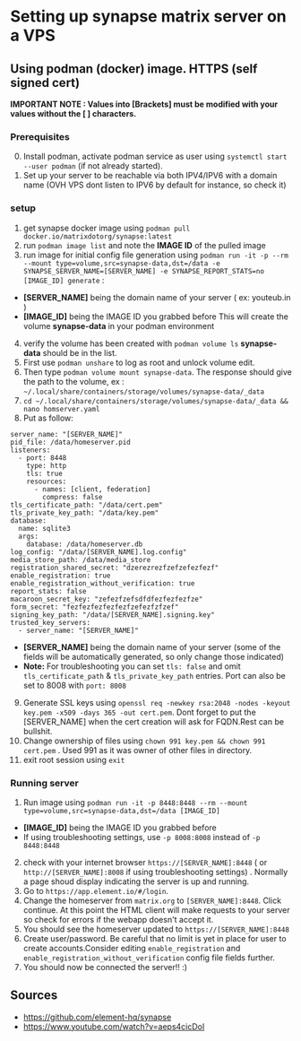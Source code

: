 # Setting up synapse matrix server on a VPS

## Using podman (docker) image. HTTPS (self signed cert)
**IMPORTANT NOTE : Values into [Brackets] must be modified with your values without the [ ] characters.**

### Prerequisites
0. Install podman, activate podman service as user using `systemctl start --user podman` (if not already started).
0. Set up your server to be reachable via both IPV4/IPV6 with a domain name (OVH VPS dont listen to IPV6 by default for instance, so check it)

### setup
1. get synapse docker image using `podman pull docker.io/matrixdotorg/synapse:latest`
2. run `podman image list` and note the **IMAGE ID** of the pulled image
3. run image for initial config file generation using `podman run -it -p --rm --mount type=volume,src=synapse-data,dst=/data -e SYNAPSE_SERVER_NAME=[SERVER_NAME] -e SYNAPSE_REPORT_STATS=no [IMAGE_ID] generate` :
 - **[SERVER_NAME]** being the domain name of your server ( ex: youteub.in )
 - **[IMAGE_ID]** being the IMAGE ID you grabbed before
   This will create the volume **synapse-data** in your podman environment
4. verify the volume has been created with `podman volume ls` **synapse-data** should be in the list.
5. First use `podman unshare` to log as root and unlock volume edit.
6. Then type  `podman volume mount synapse-data`. The response should give the path to the volume, ex : `~/.local/share/containers/storage/volumes/synapse-data/_data`
7. `cd ~/.local/share/containers/storage/volumes/synapse-data/_data && nano homserver.yaml`
8. Put as follow:
```
server_name: "[SERVER_NAME]"
pid_file: /data/homeserver.pid
listeners:
  - port: 8448
    type: http
    tls: true
    resources:
      - names: [client, federation]
        compress: false
tls_certificate_path: "/data/cert.pem"
tls_private_key_path: "/data/key.pem"
database:
  name: sqlite3
  args:
    database: /data/homeserver.db
log_config: "/data/[SERVER_NAME].log.config"
media_store_path: /data/media_store
registration_shared_secret: "dzerezrezfzefzefezfezf"
enable_registration: true
enable_registration_without_verification: true
report_stats: false
macaroon_secret_key: "zefezfzefsdfdfezfezfezfze"
form_secret: "fezfezfezfezfezfzefezfzfzef"
signing_key_path: "/data/[SERVER_NAME].signing.key"
trusted_key_servers:
  - server_name: "[SERVER_NAME]"
```
 - **[SERVER_NAME]** being the domain name of your server (some of the fields will be automatically generated, so only change those indicated)
 - **Note:** For troubleshooting you can set `tls: false` and omit `tls_certificate_path` & `tls_private_key_path` entries. Port can also be set to 8008 with `port: 8008`
9. Generate SSL keys using `openssl req -newkey rsa:2048 -nodes -keyout key.pem -x509 -days 365 -out cert.pem`. Dont forget to put the [SERVER_NAME] when the cert creation will ask for FQDN.Rest can be bullshit.
10. Change ownership of files using `chown 991 key.pem && chown 991 cert.pem` . Used 991 as it was owner of other files in directory.
11. exit root session using `exit`

### Running server
1. Run image using `podman run -it -p 8448:8448 --rm --mount type=volume,src=synapse-data,dst=/data [IMAGE_ID]`
 - **[IMAGE_ID]** being the IMAGE ID you grabbed before
 - If using troubleshooting settings, use `-p 8008:8008` instead of `-p 8448:8448`
2. check with your internet browser `https://[SERVER_NAME]:8448` ( or `http://[SERVER_NAME]:8008` if using troubleshooting settings) . Normally a page shoud display indicating the server is up and running.
3. Go to `https://app.element.io/#/login`.
4. Change the homeserver from `matrix.org` to `[SERVER_NAME]:8448`. Click continue.
At this point the HTML client will make requests to your server so check for errors if the webapp doesn't accept it.
5. You should see the homeserver updated to `https://[SERVER_NAME]:8448`
6. Create user/password. Be careful that no limit is yet in place for user to create accounts.Consider editing `enable_registration` and `enable_registration_without_verification` config file fields further.
7. You should now be connected the server!! :)

## Sources
- https://github.com/element-hq/synapse
- https://www.youtube.com/watch?v=aeps4cicDoI
